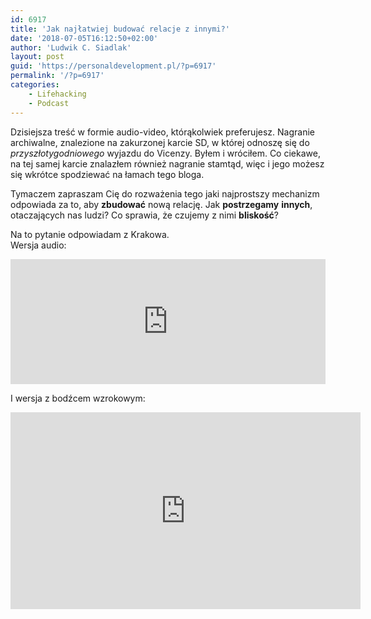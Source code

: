 ```yaml
---
id: 6917
title: 'Jak najłatwiej budować relacje z innymi?'
date: '2018-07-05T16:12:50+02:00'
author: 'Ludwik C. Siadlak'
layout: post
guid: 'https://personaldevelopment.pl/?p=6917'
permalink: '/?p=6917'
categories:
    - Lifehacking
    - Podcast
---
```


Dzisiejsza treść w formie audio-video, którąkolwiek preferujesz. Nagranie archiwalne, znalezione na zakurzonej karcie SD, w której odnoszę się do *przyszłotygodniowego* wyjazdu do Vicenzy. Byłem i wróciłem. Co ciekawe, na tej samej karcie znalazłem również nagranie stamtąd, więc i jego możesz się wkrótce spodziewać na łamach tego bloga.

Tymaczem zapraszam Cię do rozważenia tego jaki najprostszy mechanizm odpowiada za to, aby **zbudować** nową relację. Jak **postrzegamy** **innych**, otaczających nas ludzi? Co sprawia, że czujemy z nimi **bliskość**?

Na to pytanie odpowiadam z Krakowa.  
Wersja audio:  
<iframe frameborder="0" height="200px" loading="lazy" src="https://widget.spreaker.com/player?episode_id=15197236&theme=light&playlist=false&playlist-continuous=false&autoplay=false&live-autoplay=false&chapters-image=true&hide-logo=false&hide-likes=false&hide-comments=false&hide-sharing=false" width="100%"></iframe>

I wersja z bodźcem wzrokowym:

<iframe allow="autoplay; encrypted-media" allowfullscreen="" frameborder="0" height="315" loading="lazy" src="https://www.youtube.com/embed/wc03XY-_UrY" width="560"></iframe>